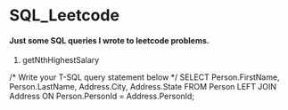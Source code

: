 # SQL_Leetcode
#### Just some SQL queries I wrote to leetcode problems.

1.	getNthHighestSalary

/* Write your T-SQL query statement below */
SELECT Person.FirstName, Person.LastName, Address.City, Address.State
FROM Person LEFT JOIN Address 
ON Person.PersonId = Address.PersonId;

